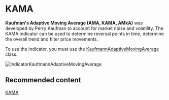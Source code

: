# KAMA

**Kaufman's Adaptive Moving Average (AMA, KAMA, AMkA)** was developed by Perry Kaufman to account for market noise and volatility. The KAMA indicator can be used to determine reversal points in time, determine the overall trend and filter price movements. 

To use the indicator, you must use the [KaufmannAdaptiveMovingAverage](../api/StockSharp.Algo.Indicators.KaufmannAdaptiveMovingAverage.html) class. 

![IndicatorKaufmannAdaptiveMovingAverage](~/images/IndicatorKaufmannAdaptiveMovingAverage.png)

## Recommended content

[KAMA](IndicatorKaufmannAdaptiveMovingAverage.md)
